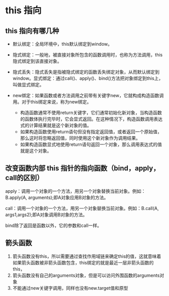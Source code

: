 # this 指向

<!-- toc -->

## this 指向有哪几种

- 默认绑定：全局环境中，this默认绑定到window。

- 隐式绑定：一般地，被直接对象所包含的函数调用时，也称为方法调用，this隐式绑定到该直接对象。

- 隐式丢失：隐式丢失是指被隐式绑定的函数丢失绑定对象，从而默认绑定到window。显式绑定：通过call()、apply()、bind()方法把对象绑定到this上，叫做显式绑定。

- new绑定：如果函数或者方法调用之前带有关键字new，它就构成构造函数调用。对于this绑定来说，称为new绑定。
  - 构造函数通常不使用return关键字，它们通常初始化新对象，当构造函数的函数体执行完毕时，它会显式返回。在这种情况下，构造函数调用表达式的计算结果就是这个新对象的值。
  - 如果构造函数使用return语句但没有指定返回值，或者返回一个原始值，那么这时将忽略返回值，同时使用这个新对象作为调用结果。
  - 如果构造函数显式地使用return语句返回一个对象，那么调用表达式的值就是这个对象。

## 改变函数内部 this 指针的指向函数（bind，apply，call的区别）

apply：调用一个对象的一个方法，用另一个对象替换当前对象。例如：B.apply(A, arguments);即A对象应用B对象的方法。

call：调用一个对象的一个方法，用另一个对象替换当前对象。例如：B.call(A, args1,args2);即A对象调用B对象的方法。

bind除了返回是函数以外，它的参数和call一样。



## 箭头函数

1. 箭头函数没有this，所以需要通过查找作用域链来确定this的值，这就意味着如果箭头函数被非箭头函数包含，this绑定的就是最近一层非箭头函数的this，
2. 箭头函数没有自己的arguments对象，但是可以访问外围函数的arguments对象
3. 不能通过new关键字调用，同样也没有new.target值和原型

